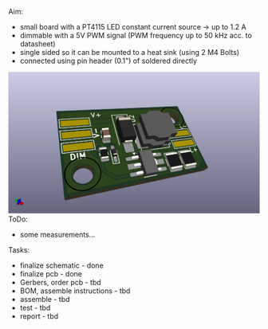 Aim:
- small board with a PT4115 LED constant current source -> up to 1.2 A
- dimmable with a 5V PWM signal (PWM frequency up to 50 kHz acc. to datasheet)
- single sided so it can be mounted to a heat sink (using 2 M4 Bolts)
- connected using pin header (0.1") of soldered directly

![What a great PCB ;-)](https://github.com/maltejahn/PT4115_MiniBoard/blob/main/PT4115-Miniboard.png)
ToDo:
- some measurements...


Tasks:
- finalize schematic  - done
- finalize pcb - done
- Gerbers, order pcb - tbd
- BOM, assemble instructions - tbd
- assemble - tbd
- test - tbd
- report - tbd

